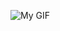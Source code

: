 
![My GIF]([https://github.com/username/repository/blob/main/path/to/your/image.gif](https://github.com/PedroPabloGuzmanMayen/Lab2_TeoriaDeLaComPutacion/blob/72c8434a9c784e37ab8299f16edf7923586c6c26/Lab2.gif))
